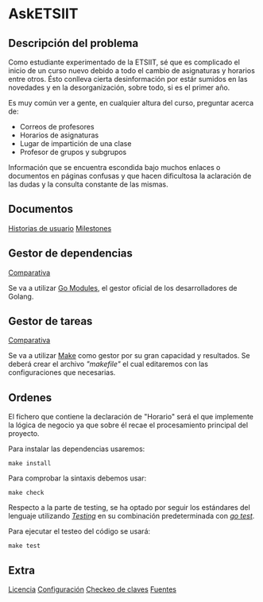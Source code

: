 # AskETSIIT

## Descripción del problema

Como estudiante experimentado de la ETSIIT, sé que es complicado el inicio de un curso nuevo debido a todo el cambio de asignaturas y horarios entre otros. Ésto conlleva cierta desinformación por estár sumidos en las novedades y en la desorganización, sobre todo, si es el primer año. 

Es muy común ver a gente, en cualquier altura del curso, preguntar acerca de:
  - Correos de profesores
  - Horarios de asignaturas
  - Lugar de impartición de una clase
  - Profesor de grupos y subgrupos

Información que se encuentra escondida bajo muchos enlaces o documentos en páginas confusas y que hacen dificultosa la aclaración de las dudas y la consulta constante de las mismas.

## Documentos

[Historias de usuario](./docs/HUs.md)
[Milestones](./docs/MSs.md)

## Gestor de dependencias
[Comparativa](./docs/gestor_dependencias.md)

Se va a utilizar [Go Modules](https://go.dev/ref/mod), el gestor oficial de los desarrolladores de Golang.

## Gestor de tareas
[Comparativa](./docs/gestor_tareas.md)

Se va a utilizar [Make](https://www.gnu.org/software/make/manual/make.html) como gestor por su gran capacidad y resultados.
Se deberá crear el archivo *"makefile"* el cual editaremos con las configuraciones que necesarias.

## Ordenes

El fichero que contiene la declaración de "Horario" será el que implemente la lógica de negocio ya que sobre él recae el procesamiento principal del proyecto.

Para instalar las dependencias usaremos:

```
make install
```

Para comprobar la sintaxis debemos usar:

```
make check
```

Respecto a la parte de testing, se ha optado por seguir los estándares del lenguaje utilizando [*Testing*](/docs/test_frameworks.md) en su combinación predeterminada con [*go test*](/docs/test_runner.md).

Para ejecutar el testeo del código se usará:
```
make test
```

## Extra

[Licencia](./LICENSE)
[Configuración](./conf/pasos.txt)
[Checkeo de claves](./conf/claves.png)
[Fuentes](./docs/fuentes.md)
